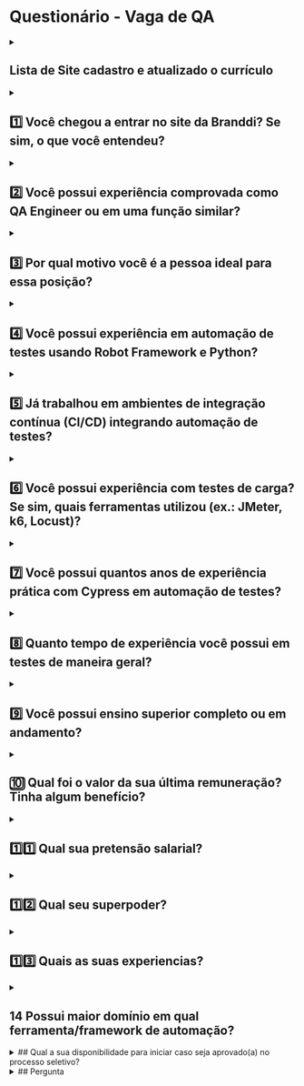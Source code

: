 # Questionário - Vaga de QA

<details>
  <summary>

## Lista  de Site cadastro e atualizado o currículo
  </summary>

- [X] [99jobs](https://99jobs.com/)
- [X] [Solides](https://perfil.vagas.solides.com.br/)
- [X] [Linkedin](https://www.linkedin.com/)
- [ ] [Indeed](https://www.indeed.com.br/)
- [ ] [Glassdoor](https://www.glassdoor.com.br/index.htm)
- [ ] [Vagas.com](https://www.vagas.com.br/)
- [ ] [Catho](https://www.catho.com.br/)
- [ ] [Infojobs](https://www.infojobs.com.br/)
- [ ] [Gupy](https://www.gupy.io/)
</details>

<details>
  <summary>

## 1️⃣ Você chegou a entrar no site da Branddi? Se sim, o que você entendeu?
  </summary>
### ✅ Resposta

```text

Sim, acessei o site da Branddi. Entendi que é uma empresa especializada em comunicação, marketing digital e branding, com foco em criar conexões autênticas entre marcas e pessoas por meio de estratégias criativas e tecnológicas.
Gostei da forma como a Branddi alia inovação, design e propósito, valorizando a experiência do cliente e o impacto positivo das marcas.
```
</details>

<details>
  <summary>

## 2️⃣ Você possui experiência comprovada como QA Engineer ou em uma função similar?
  </summary>

### ✅ Resposta

```text

Sim. Atuei como Analista de Qualidade de Software (QA) em projetos nacionais e internacionais, com foco em testes manuais, funcionais e exploratórios, além de validações em Salesforce, ERP Microsoft Dynamics AX e APIs.
Utilizei ferramentas como Jira, Zephyr, BrowserStack e Postman, aplicando metodologias ágeis como Scrum, BDD e BDT.
Também realizei manutenções pontuais em código Apex, liderei temporariamente o time de QA e ministrei treinamentos internos sobre Salesforce.
```
</details>
<details>
  <summary>

## 3️⃣ Por qual motivo você é a pessoa ideal para essa posição?
  </summary>

### ✅ Resposta

```text
Sou um profissional comprometido, detalhista e multidisciplinar, com base sólida em QA, TI e Contabilidade, o que me permite compreender tanto o aspecto técnico quanto o de negócio.
Tenho facilidade em entender regras complexas, garantir qualidade e promover a melhoria contínua.
Além disso, possuo certificações Salesforce, venho estudando automação com Robot Framework e Cypress, e busco aplicar todo esse conhecimento para entregar valor real à empresa, com eficiência e qualidade.
```
</details>
<details>
  <summary>

## 4️⃣ Você possui experiência em automação de testes usando Robot Framework e Python?
  </summary>
### ✅ Resposta

```text

Tenho conhecimento em Robot Framework e Python, adquirido por meio de estudos e projetos pessoais.
Embora ainda não tenha atuado profissionalmente com essas ferramentas, venho aplicando o que aprendo em automações de teste e buscando consolidar essa experiência em um ambiente real.
```
</details>
<details>
  <summary>

## 5️⃣ Já trabalhou em ambientes de integração contínua (CI/CD) integrando automação de testes?
  </summary>
### ✅ Resposta

```text
Ainda não atuei profissionalmente com integração de testes em CI/CD, mas venho estudando GitHub Actions para aplicar em pipelines de automação.
Estou preparado para colocar esse conhecimento em prática e evoluir rapidamente na área.
```
</details>
<details>
  <summary>

## 6️⃣ Você possui experiência com testes de carga? Se sim, quais ferramentas utilizou (ex.: JMeter, k6, Locust)?
  </summary>
### ✅ Resposta

```text
Possuo experiência inicial com JMeter, adquirida em estudos e testes de aprendizado.
Ainda não atuei em projetos profissionais, mas estou motivado para aplicar esse conhecimento em cenários reais e evoluir com ferramentas como k6 e Locust.
```
</details>
<details>
  <summary>

## 7️⃣ Você possui quantos anos de experiência prática com Cypress em automação de testes?
  </summary>
### ✅ Resposta

```text
Ainda não possuo experiência profissional com Cypress, mas venho estudando e desenvolvendo scripts em projetos pessoais.
Estou me preparando para aplicar esses conhecimentos em um ambiente corporativo com foco em automação de testes.
```
</details>
<details>
  <summary>

## 8️⃣ Quanto tempo de experiência você possui em testes de maneira geral?
  </summary>
### ✅ Resposta

```text
Possuo cerca de 2 anos de experiência prática como QA Manual, atuando com testes funcionais, exploratórios e regressivos em ambientes Salesforce, ERP Microsoft Dynamics AX e integrações via API.
```
</details>
<details>
  <summary>

## 9️⃣ Você possui ensino superior completo ou em andamento?
  </summary>
### ✅ Resposta

```text
Sim. Sou graduado em Análise e Desenvolvimento de Sistemas (Universidade Estácio de Sá) e universitário em Ciências Contábeis pela UFF (Universidade Federal Fluminense).
Além disso, sou técnico em Contabilidade e técnico em Manutenção e Suporte de Informática, ambos pelo Senac RJ.
```
</details>
<details>
  <summary>

## 🔟 Qual foi o valor da sua última remuneração? Tinha algum benefício?
  </summary>
### ✅ Resposta

```text
- Salário base: R$ 3.825,00
- Benefícios: R$ 1.700,00 (VA, VR, Plano de Saúde, Odontológico e Seguro de Vida).
```
</details>
<details>
  <summary>

## 1️⃣1️⃣ Qual sua pretensão salarial?
  </summary>
### ✅ Resposta

```text
Prefiro avaliar conforme a proposta da empresa.
Estou aberto a negociações justas, levando em conta as responsabilidades do cargo e as oportunidades de crescimento, mas o mais importante para mim é ter uma chance real de mostrar meu valor.
```
</details>
<details>
  <summary>

## 1️⃣2️⃣ Qual seu superpoder?
  </summary>
### ✅ Resposta

```text
Meu superpoder é a capacidade de aprender rápido e me adaptar a diferentes contextos, unindo o lado técnico da TI com a visão analítica da contabilidade.
Isso me permite resolver problemas de forma criativa e garantir qualidade em tudo o que entrego.
```
</details>
<details>
  <summary>

## 1️⃣3️⃣ Quais as suas experiencias?
  </summary>
### ✅ Resposta

| Nº   | Empresa                | Cargo                 | Início   | Fim      | Site                        |
|------|------------------------|-----------------------|----------|----------|-----------------------------|
| 1️⃣   | BRQ Digital Solutions | Analista de Sistema   | 08/2021  | 09/2023  | [brq.com](https://www.brq.com/) |
</details>
<details>
  <summary>

## 14 Possui maior domínio em qual ferramenta/framework de automação?
  </summary>

### ✅ Resposta

```text
Tenho maior domínio em Robot Framework, com o qual venho desenvolvendo automações de testes funcionais e de API.
Escolhi essa ferramenta pela sua estrutura simples, integração com Python e excelente aplicabilidade em projetos Salesforce e ambientes de integração contínua (CI/CD).
Além disso, tenho conhecimento básico em Cypress e Selenium, o que amplia minha versatilidade como QA.
```
</details>  

<details> 
  <summary> 
## Qual a sua disponibilidade para iniciar caso seja aprovado(a) no processo seletivo? 
  </summary>

### ✅ Resposta

```text
Posso iniciar imediatamente após a aprovação no processo seletivo.  
Tenho total disponibilidade para integração rápida, com flexibilidade para  
modelo remoto, híbrido (1 a 2 dias presenciais) ou conforme necessidade da empresa.  
```
</details>
<details>
  <summary>
## Pergunta
  </summary>

### ✅ Resposta

```text
```
</details>
